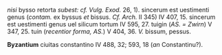 *nisi* bysso retorta *subest: cf. Vulg. Exod.* 26, 1). sincerum est
uestimenti genus (*contam.* ex byssus *et* bissus. *Cf. Arch.* II 345)
IV 407, 15. sincerum est uestimenti genus uel silicum tortum IV 595, 27.
tuigin (*AS. = Zwirn*) V 347, 25. tuin (*recentior forma, AS.*) V 404,
36. *V.* bissum, pessus.

**Byzantium** ciuitas constantino IV 488, 32; 593, 18 (*an*
Constantinu?).
